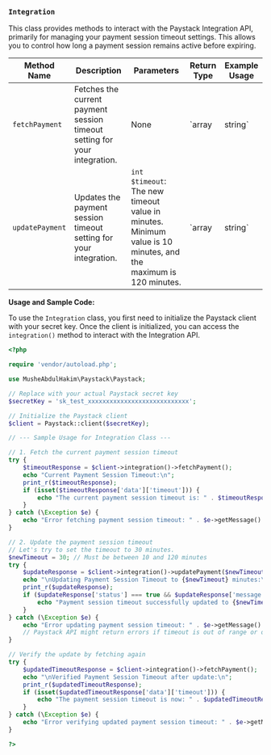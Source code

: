 ### `Integration`

This class provides methods to interact with the Paystack Integration API, primarily for managing your payment session timeout settings. This allows you to control how long a payment session remains active before expiring.

| Method Name | Description | Parameters | Return Type | Example Usage |
|---|---|---|---|---|
| `fetchPayment` | Fetches the current payment session timeout setting for your integration. | None | `array|string` | ```php $client->integration()->fetchPayment(); ``` |
| `updatePayment` | Updates the payment session timeout setting for your integration. | `int $timeout`: The new timeout value in minutes. Minimum value is 10 minutes, and the maximum is 120 minutes. | `array|string` | ```php $client->integration()->updatePayment(60); // Set timeout to 60 minutes ``` |

**Usage and Sample Code:**

To use the `Integration` class, you first need to initialize the Paystack client with your secret key. Once the client is initialized, you can access the `integration()` method to interact with the Integration API.

```php
<?php

require 'vendor/autoload.php';

use MusheAbdulHakim\Paystack\Paystack;

// Replace with your actual Paystack secret key
$secretKey = 'sk_test_xxxxxxxxxxxxxxxxxxxxxxxxxxxx';

// Initialize the Paystack client
$client = Paystack::client($secretKey);

// --- Sample Usage for Integration Class ---

// 1. Fetch the current payment session timeout
try {
    $timeoutResponse = $client->integration()->fetchPayment();
    echo "Current Payment Session Timeout:\n";
    print_r($timeoutResponse);
    if (isset($timeoutResponse['data']['timeout'])) {
        echo "The current payment session timeout is: " . $timeoutResponse['data']['timeout'] . " minutes.\n";
    }
} catch (\Exception $e) {
    echo "Error fetching payment session timeout: " . $e->getMessage() . "\n";
}

// 2. Update the payment session timeout
// Let's try to set the timeout to 30 minutes.
$newTimeout = 30; // Must be between 10 and 120 minutes
try {
    $updateResponse = $client->integration()->updatePayment($newTimeout);
    echo "\nUpdating Payment Session Timeout to {$newTimeout} minutes:\n";
    print_r($updateResponse);
    if ($updateResponse['status'] === true && $updateResponse['message'] === 'Payment session timeout updated') {
        echo "Payment session timeout successfully updated to {$newTimeout} minutes.\n";
    }
} catch (\Exception $e) {
    echo "Error updating payment session timeout: " . $e->getMessage() . "\n";
    // Paystack API might return errors if timeout is out of range or other issues.
}

// Verify the update by fetching again
try {
    $updatedTimeoutResponse = $client->integration()->fetchPayment();
    echo "\nVerified Payment Session Timeout after update:\n";
    print_r($updatedTimeoutResponse);
    if (isset($updatedTimeoutResponse['data']['timeout'])) {
        echo "The payment session timeout is now: " . $updatedTimeoutResponse['data']['timeout'] . " minutes.\n";
    }
} catch (\Exception $e) {
    echo "Error verifying updated payment session timeout: " . $e->getMessage() . "\n";
}

?>